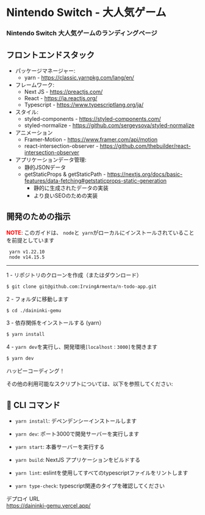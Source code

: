 
# Nintendo Switch - 大人気ゲーム 
### Nintendo Switch 大人気ゲームのランディングページ 

## フロントエンドスタック 
- パッケージマネージャー:  
  - yarn - https://classic.yarnpkg.com/lang/en/
- フレームワーク: 
  - Next JS - https://preactjs.com/
  - React - https://ja.reactjs.org/
  - Typescript - https://www.typescriptlang.org/ja/
- スタイル:
  - styled-components - https://styled-components.com/
  - styled-normalize - https://github.com/sergeysova/styled-normalize
- アニメーション
  - Framer-Motion - https://www.framer.com/api/motion
  - react-intersection-observer - https://github.com/thebuilder/react-intersection-observer
- アプリケーションデータ管理:
  - 静的JSONデータ
  - getStaticProps & getStaticPath - https://nextjs.org/docs/basic-features/data-fetching#getstaticprops-static-generation
    - 静的に生成されたデータの実装
    - より良いSEOのための実装

## 開発のための指示
<span style="color: red;">**NOTE**</span>: このガイドは、 `node`と` yarn`がローカルにインストールされていることを前提としています
```
 yarn v1.22.10
 node v14.15.5
```
--- 
1 - リポジトリのクローンを作成（またはダウンロード）
```bash
$ git clone git@github.com:IrvingArmenta/n-todo-app.git
```
2 - フォルダに移動します
```bash
$ cd ./daininki-gemu
```
3 - 依存関係をインストールする (yarn）
```bash
$ yarn install
```
4 - `yarn dev`を実行し、開発環境` [localhost：3000] `を開きます
```bash
$ yarn dev 
```
ハッピーコーディング！

その他の利用可能なスクリプトについては、以下を参照してください:
## 🚀 CLI コマンド
*   `yarn install`: デペンデンシーインストールします

*   `yarn dev`: ポート3000で開発サーバーを実行します

*   `yarn start`: 本番サーバーを実行する

*   `yarn build`: NextJS アプリケーションをビルドする

*   `yarn lint`: eslintを使用してすべてのtypescriptファイルをリントします
*   `yarn type-check`: typescript関連のタイプを確認してください


デプロイ URL  
https://daininki-gemu.vercel.app/
